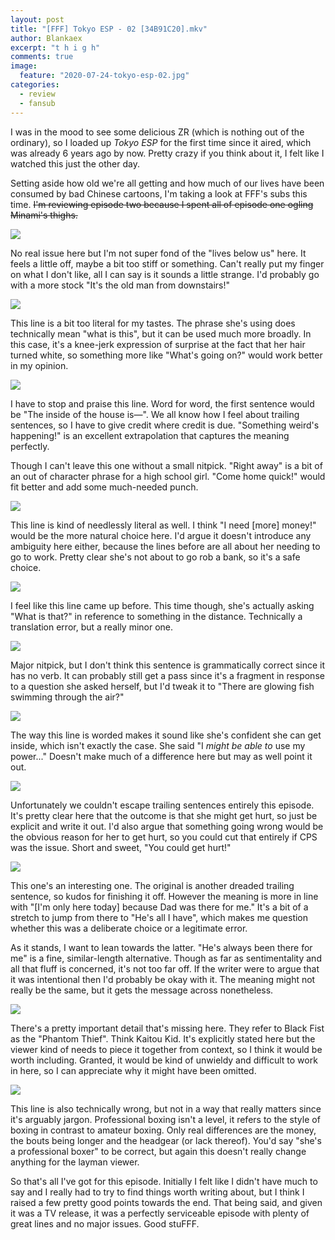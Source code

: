 ```yaml
---
layout: post
title: "[FFF] Tokyo ESP - 02 [34B91C20].mkv"
author: Blankaex
excerpt: "t h i g h"
comments: true
image:
  feature: "2020-07-24-tokyo-esp-02.jpg"
categories:
  - review
  - fansub
---
```


I was in the mood to see some delicious ZR (which is nothing out of the ordinary), so I loaded up _Tokyo ESP_ for the first time since it aired, which was already 6 years ago by now. Pretty crazy if you think about it, I felt like I watched this just the other day.

Setting aside how old we're all getting and how much of our lives have been consumed by bad Chinese cartoons, I'm taking a look at FFF's subs this time. ~~I'm reviewing episode two because I spent all of episode one ogling Minami's thighs.~~

![](https://i.imgur.com/OQDGyMX.png)

No real issue here but I'm not super fond of the "lives below us" here. It feels a little off, maybe a bit too stiff or something. Can't really put my finger on what I don't like, all I can say is it sounds a little strange. I'd probably go with a more stock "It's the old man from downstairs!"

![](https://i.imgur.com/9ead4SE.png)

This line is a bit too literal for my tastes. The phrase she's using does technically mean "what is this", but it can be used much more broadly. In this case, it's a knee-jerk expression of surprise at the fact that her hair turned white, so something more like "What's going on?" would work better in my opinion.

![](https://i.imgur.com/qy5E0qB.png)

I have to stop and praise this line. Word for word, the first sentence would be "The inside of the house is—". We all know how I feel about trailing sentences, so I have to give credit where credit is due. "Something weird's happening!" is an excellent extrapolation that captures the meaning perfectly.

Though I can't leave this one without a small nitpick. "Right away" is a bit of an out of character phrase for a high school girl. "Come home quick!" would fit better and add some much-needed punch.

![](https://i.imgur.com/UbXUr5g.png)

This line is kind of needlessly literal as well. I think "I need [more] money!" would be the more natural choice here. I'd argue it doesn't introduce any ambiguity here either, because the lines before are all about her needing to go to work. Pretty clear she's not about to go rob a bank, so it's a safe choice.

![](https://i.imgur.com/MCaCePg.png)

I feel like this line came up before. This time though, she's actually asking "What is that?" in reference to something in the distance. Technically a translation error, but a really minor one.

![](https://i.imgur.com/zo3wuDp.png)

Major nitpick, but I don't think this sentence is grammatically correct since it has no verb. It can probably still get a pass since it's a fragment in response to a question she asked herself, but I'd tweak it to "There are glowing fish swimming through the air?"

![](https://i.imgur.com/YwgAqr8.png)

The way this line is worded makes it sound like she's confident she can get inside, which isn't exactly the case. She said "I _might be able to_ use my power..." Doesn't make much of a difference here but may as well point it out.

![](https://i.imgur.com/kkjDe48.png)

Unfortunately we couldn't escape trailing sentences entirely this episode. It's pretty clear here that the outcome is that she might get hurt, so just be explicit and write it out. I'd also argue that something going wrong would be the obvious reason for her to get hurt, so you could cut that entirely if CPS was the issue. Short and sweet, "You could get hurt!"

![](https://i.imgur.com/6vJz5mJ.png)

This one's an interesting one. The original is another dreaded trailing sentence, so kudos for finishing it off. However the meaning is more in line with "[I'm only here today] because Dad was there for me." It's a bit of a stretch to jump from there to "He's all I have", which makes me question whether this was a deliberate choice or a legitimate error.

As it stands, I want to lean towards the latter. "He's always been there for me" is a fine, similar-length alternative. Though as far as sentimentality and all that fluff is concerned, it's not too far off. If the writer were to argue that it was intentional then I'd probably be okay with it. The meaning might not really be the same, but it gets the message across nonetheless.

![](https://i.imgur.com/05hgAgx.png)

There's a pretty important detail that's missing here. They refer to Black Fist as the "Phantom Thief". Think Kaitou Kid. It's explicitly stated here but the viewer kind of needs to piece it together from context, so I think it would be worth including. Granted, it would be kind of unwieldy and difficult to work in here, so I can appreciate why it might have been omitted.

![](https://i.imgur.com/U6eOdAz.png)

This line is also technically wrong, but not in a way that really matters since it's arguably jargon. Professional boxing isn't a level, it refers to the style of boxing in contrast to amateur boxing. Only real differences are the money, the bouts being longer and the headgear (or lack thereof). You'd say "she's a professional boxer" to be correct, but again this doesn't really change anything for the layman viewer.

So that's all I've got for this episode. Initially I felt like I didn't have much to say and I really had to try to find things worth writing about, but I think I raised a few pretty good points towards the end. That being said, and given it was a TV release, it was a perfectly serviceable episode with plenty of great lines and no major issues. Good stuFFF.
